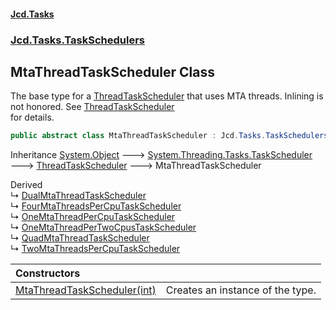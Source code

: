 #### [Jcd.Tasks](index.md 'index')
### [Jcd.Tasks.TaskSchedulers](Jcd.Tasks.TaskSchedulers.md 'Jcd.Tasks.TaskSchedulers')

## MtaThreadTaskScheduler Class

The base type for a [ThreadTaskScheduler](Jcd.Tasks.TaskSchedulers.ThreadTaskScheduler.md 'Jcd.Tasks.TaskSchedulers.ThreadTaskScheduler') that uses MTA threads. Inlining is not honored. See [ThreadTaskScheduler](Jcd.Tasks.TaskSchedulers.ThreadTaskScheduler.md 'Jcd.Tasks.TaskSchedulers.ThreadTaskScheduler')  
for details.

```csharp
public abstract class MtaThreadTaskScheduler : Jcd.Tasks.TaskSchedulers.ThreadTaskScheduler
```

Inheritance [System.Object](https://docs.microsoft.com/en-us/dotnet/api/System.Object 'System.Object') &#129106; [System.Threading.Tasks.TaskScheduler](https://docs.microsoft.com/en-us/dotnet/api/System.Threading.Tasks.TaskScheduler 'System.Threading.Tasks.TaskScheduler') &#129106; [ThreadTaskScheduler](Jcd.Tasks.TaskSchedulers.ThreadTaskScheduler.md 'Jcd.Tasks.TaskSchedulers.ThreadTaskScheduler') &#129106; MtaThreadTaskScheduler

Derived  
&#8627; [DualMtaThreadTaskScheduler](Jcd.Tasks.TaskSchedulers.DualMtaThreadTaskScheduler.md 'Jcd.Tasks.TaskSchedulers.DualMtaThreadTaskScheduler')  
&#8627; [FourMtaThreadsPerCpuTaskScheduler](Jcd.Tasks.TaskSchedulers.FourMtaThreadsPerCpuTaskScheduler.md 'Jcd.Tasks.TaskSchedulers.FourMtaThreadsPerCpuTaskScheduler')  
&#8627; [OneMtaThreadPerCpuTaskScheduler](Jcd.Tasks.TaskSchedulers.OneMtaThreadPerCpuTaskScheduler.md 'Jcd.Tasks.TaskSchedulers.OneMtaThreadPerCpuTaskScheduler')  
&#8627; [OneMtaThreadPerTwoCpusTaskScheduler](Jcd.Tasks.TaskSchedulers.OneMtaThreadPerTwoCpusTaskScheduler.md 'Jcd.Tasks.TaskSchedulers.OneMtaThreadPerTwoCpusTaskScheduler')  
&#8627; [QuadMtaThreadTaskScheduler](Jcd.Tasks.TaskSchedulers.QuadMtaThreadTaskScheduler.md 'Jcd.Tasks.TaskSchedulers.QuadMtaThreadTaskScheduler')  
&#8627; [TwoMtaThreadsPerCpuTaskScheduler](Jcd.Tasks.TaskSchedulers.TwoMtaThreadsPerCpuTaskScheduler.md 'Jcd.Tasks.TaskSchedulers.TwoMtaThreadsPerCpuTaskScheduler')

| Constructors | |
| :--- | :--- |
| [MtaThreadTaskScheduler(int)](Jcd.Tasks.TaskSchedulers.MtaThreadTaskScheduler.MtaThreadTaskScheduler(int).md 'Jcd.Tasks.TaskSchedulers.MtaThreadTaskScheduler.MtaThreadTaskScheduler(int)') | Creates an instance of the type. |

